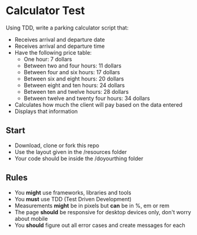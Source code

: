 # Calculator Test
Using TDD, write a parking calculator script that:

- Receives arrival and departure date
- Receives arrival and departure time
- Have the following price table:
    * One hour: 7 dollars
    * Between two and four hours: 11 dollars
    * Between four and six hours: 17 dollars
    * Between six and eight hours: 20 dollars
    * Between eight and ten hours: 24 dollars
    * Between ten and twelve hours: 28 dollars
    * Between twelve and twenty four hours: 34 dollars
- Calculates how much the client will pay based on the data entered
- Displays that information

## Start
- Download, clone or fork this repo
- Use the layout given in the /resources folder
- Your code should be inside the /doyourthing folder

## Rules
- You **might** use frameworks, libraries and tools
- You **must** use TDD (Test Driven Development)
- Measurements **might** be in pixels but **can** be in %, em or rem
- The page **should** be responsive for desktop devices only, don't worry about mobile
- You **should** figure out all error cases and create messages for each
